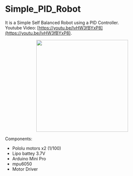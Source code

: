 # Simple_PID_Robot
It is a Simple Self Balanced Robot using a PID Controller. \
Youtube Video: [https://youtu.be/IvHW3fBYxP8](https://youtu.be/IvHW3fBYxP8).
<p align="center">
  <img src="https://github.com/DavAl36/Simple_PID_Robot/assets/114728905/2ed24e13-938a-4e94-a67b-bbe78e3e495a" width="300" />
</p>

Components:
* Pololu motors x2 (1/100)
* Lipo battey 3.7V
* Arduino Mini Pro
* mpu6050
* Motor Driver
